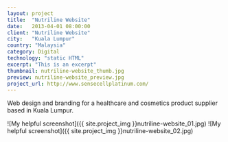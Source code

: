 ```yaml
---
layout: project
title:  "Nutriline Website"
date:   2013-04-01 08:00:00
client: "Nutriline Website"
city:   "Kuala Lumpur"
country: "Malaysia"
category: Digital
technology: "static HTML"
excerpt: "This is an excerpt"
thumbnail: nutriline-website_thumb.jpg
preview: nutriline-website_preview.jpg
project_url: http://www.sensecellplatinum.com/
---
```


Web design and branding for a healthcare and cosmetics product supplier based in Kuala Lumpur.

![My helpful screenshot]({{ site.project_img }}nutriline-website_01.jpg)
![My helpful screenshot]({{ site.project_img }}nutriline-website_02.jpg)
